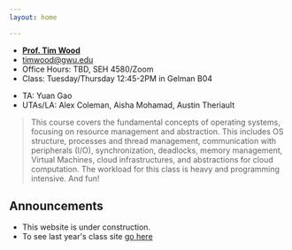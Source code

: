 ```yaml
---
layout: home

---
```

<div class="wrapper" markdown="0"><div class="footer-col-wrapper">
<div class="footer-col two-col-1">
    <ul class="contact-list">
        <li><b><a href="https://faculty.cs.gwu.edu/timwood">Prof. Tim Wood</a></b></li>
        <li><a href="mailto:timwood@gwu.edu">timwood@gwu.edu</a></li>
        <li>Office Hours: TBD, SEH 4580/Zoom</li>
        <li>Class: Tuesday/Thursday 12:45-2PM in Gelman B04</li>
    </ul>
</div>
<div class="footer-col two-col-2">
    <ul class="contact-list">
        <li>TA: Yuan Gao</li>
        <li>UTAs/LA: Alex Coleman, Aisha Mohamad, Austin Theriault </li>
    </ul>
    </div>
</div></div>


> This course covers the fundamental concepts of operating systems, focusing on resource management and abstraction. This includes OS structure, processes and thread management, communication with peripherals (I/O), synchronization, deadlocks, memory management, Virtual Machines, cloud infrastructures, and abstractions for cloud computation. The workload for this class is heavy and programming intensive. And fun!


## Announcements ##
- This website is under construction.
- To see last year's class site [go here](https://www2.seas.gwu.edu/~gparmer/classes/2021-09-01-Operating-Systems.html)

<!-- ## Schedule  ##

<div style="font-size:90%">

| Week | Topic
|:---  |:--- |
| Week 1 |  |
| Week 2 |  |
| Week 3 |  |
| Week 4 |  |
| Week 5 |  |
| Week 6 |  |
| Week 7 |  |
| Week 8 |  |
| Week 9 |  |
| Week 10 |  |
| Week 11 |  |
| Week 12 |  |
| Week 13 |  |
| Week 14 |  |
| Week 15 |  |
| Week 16 |  |

</div> -->
